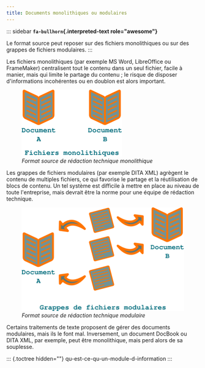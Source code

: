 ```yaml
---
title: Documents monolithiques ou modulaires
---
```


::: sidebar
**`fa-bullhorn`{.interpreted-text role="awesome"}**

Le format source peut reposer sur des fichiers monolithiques ou sur des
grappes de fichiers modulaires.
:::

Les fichiers monolithiques (par exemple MS Word, LibreOffice ou
FrameMaker) centralisent tout le contenu dans un seul fichier, facile à
manier, mais qui limite le partage du contenu ; le risque de disposer
d\'informations incohérentes ou en doublon est alors important.

<figure>
<img src="graphics/monolithique.svg" alt="graphics/monolithique.svg" />
<figcaption><em>Format source de rédaction technique
monolithique</em></figcaption>
</figure>

Les grappes de fichiers modulaires (par exemple DITA XML) agrègent le
contenu de multiples fichiers, ce qui favorise le partage et la
réutilisation de blocs de contenu. Un tel système est difficile à mettre
en place au niveau de toute l\'entreprise, mais devrait être la norme
pour une équipe de rédaction technique.

<figure>
<img src="graphics/grappe.svg" alt="graphics/grappe.svg" />
<figcaption><em>Format source de rédaction technique
modulaire</em></figcaption>
</figure>

Certains traitements de texte proposent de gérer des documents
modulaires, mais ils le font mal. Inversement, un document DocBook ou
DITA XML, par exemple, peut être monolithique, mais perd alors de sa
souplesse.

::: {.toctree hidden=""}
qu-est-ce-qu-un-module-d-information
:::
